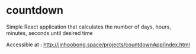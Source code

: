 # countdown
Simple React application that calculates the number of days, hours, minutes, seconds until desired time

Accessible at : http://jinhoobong.space/projects/countdownApp/index.html
